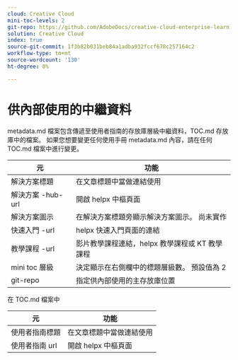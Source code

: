 ```yaml
---
cloud: Creative Cloud
mini-toc-levels: 2
git-repo: https://github.com/AdobeDocs/creative-cloud-enterprise-learn.zh-Hant
solution: Creative Cloud
index: true
source-git-commit: 1f3b82b031beb84a1adba932fccf678c257164c2
workflow-type: tm+mt
source-wordcount: '130'
ht-degree: 0%

---
```



# 供內部使用的中繼資料

metadata.md 檔案包含傳遞至使用者指南的存放庫層級中繼資料，TOC.md 存放庫中的檔案。 如果您想要變更任何使用手冊 metadata.md 內容，請在任何 TOC.md 檔案中進行變更。

| 元 | 功能 |
|--- |--- |
| 解決方案標題 | 在文章標題中當做連結使用 |
| 解決方案 -hub-url | 開啟 helpx 中樞頁面 |
| 解決方案圖示 | 在解決方案標題旁顯示解決方案圖示。 尚未實作 |
| 快速入門 -url | helpx 快速入門頁面的連結 |
| 教學課程 -url | 影片教學課程連結，helpx 教學課程或 KT 教學課程 |
| mini toc 層級 | 決定顯示在右側欄中的標題層級數。 預設值為 2 |
| git-repo | 指定供內部使用的主存放庫位置 |

在 TOC.md 檔案中

| 元 | 功能 |
|--- |--- |
| 使用者指南標題 | 在文章標題中當做連結使用 |
| 使用者指南 url | 開啟 helpx 中樞頁面 |
